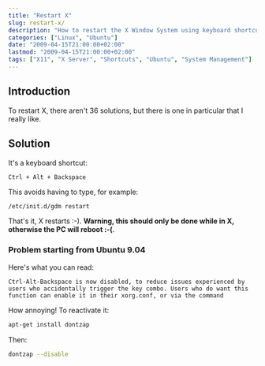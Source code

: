 ```yaml
---
title: "Restart X"
slug: restart-x/
description: "How to restart the X Window System using keyboard shortcuts and command line methods."
categories: ["Linux", "Ubuntu"]
date: "2009-04-15T21:00:00+02:00"
lastmod: "2009-04-15T21:00:00+02:00"
tags: ["X11", "X Server", "Shortcuts", "Ubuntu", "System Management"]
---
```


## Introduction

To restart X, there aren't 36 solutions, but there is one in particular that I really like.

## Solution

It's a keyboard shortcut:

```
Ctrl + Alt + Backspace
```

This avoids having to type, for example:

```bash
/etc/init.d/gdm restart
```

That's it, X restarts :-). **Warning, this should only be done while in X, otherwise the PC will reboot :-(**.

### Problem starting from Ubuntu 9.04

Here's what you can read:

```
Ctrl-Alt-Backspace is now disabled, to reduce issues experienced by users who accidentally trigger the key combo. Users who do want this function can enable it in their xorg.conf, or via the command
```

How annoying! To reactivate it:

```bash
apt-get install dontzap
```

Then:

```bash
dontzap --disable
```
